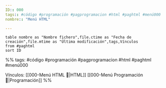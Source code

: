 ```yaml
---
ID:: 000
tags:: #código #programación #pagprogramacion #html #paghtml #menú000 
nombre:: "Menú HTML"

---
```


```dataview
table nombre as "Nombre fichero",file.ctime as "Fecha de creación",file.mtime as "Última modificación",tags,Vínculos
from #paghtml 
sort ID 

```


%%
tags: #código #programación #pagprogramacion #html #paghtml #menú000 

Vínculos:  [[000-Menú HTML 📃|HTML]]   [[000-Menú Programación📃|Programación]]
%%